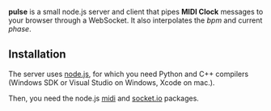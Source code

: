 **pulse** is a small node.js server and client that pipes **MIDI Clock** 
messages to your browser through a WebSocket. It also  interpolates the *bpm* and current 
*phase*.

## Installation

The server uses [node.js](https://github.com/joyent/node/wiki/Installation), for which you need Python and C++ compilers (Windows SDK or Visual Studio on Windows, Xcode on mac.). 

Then, you need the node.js [midi](https://npmjs.org/package/midi) and [socket.io](https://npmjs.org/package/socket.io) packages.